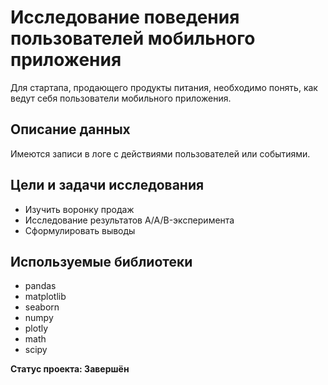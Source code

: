 # Исследование поведения пользователей мобильного приложения
Для стартапа, продающего продукты питания, необходимо понять, как ведут себя пользователи мобильного приложения.

## Описание данных
Имеются записи в логе с действиями пользователей или событиями.

## Цели и задачи исследования
- Изучить воронку продаж
- Исследование результатов A/A/B-эксперимента
- Сформулировать выводы

## Используемые библиотеки
- pandas
- matplotlib
- seaborn
- numpy
- plotly
- math
- scipy

**Статус проекта: Завершён**

